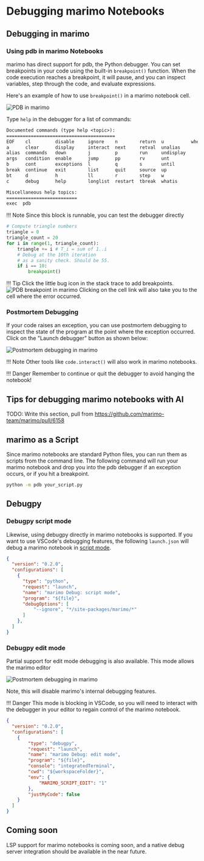 # Debugging marimo Notebooks

## Debugging in marimo

### Using pdb in marimo Notebooks

marimo has direct support for pdb, the Python debugger. You can set breakpoints
in your code using the built-in `breakpoint()` function. When the code
execution reaches a breakpoint, it will pause, and you can inspect variables,
step through the code, and evaluate expressions.

Here's an example of how to use `breakpoint()` in a marimo notebook cell.

![PDB in marimo](./images/pdb_in_marimo.png)

Type `help` in the debugger for a list of commands:

```txt
Documented commands (type help <topic>):
========================================
EOF    cl         disable     ignore    n        return  u          where
a      clear      display     interact  next     retval  unalias  
alias  commands   down        j         p        run     undisplay
args   condition  enable      jump      pp       rv      unt      
b      cont       exceptions  l         q        s       until    
break  continue   exit        list      quit     source  up       
bt     d          h           ll        r        step    w        
c      debug      help        longlist  restart  tbreak  whatis   

Miscellaneous help topics:
==========================
exec  pdb
```

!!! Note
    Since this block is runnable, you can test the debugger directly

```python
# Compute triangle numbers
triangle = 0
triangle_count = 20
for i in range(1, triangle_count):
    triangle += i # T_i = sum of 1..i
    # Debug at the 10th iteration
    # as a sanity check. Should be 55.
    if i == 10:
        breakpoint()
```

!!! Tip
    Click the little bug icon in the stack trace to add breakpoints.
    ![PDB breakpoint in marimo](./images/pdb_breakpoint_in_marimo.png)
    Clicking on the cell link will also take you to the cell where the error occurred.

### Postmortem Debugging

If your code raises an exception, you can use postmortem debugging to inspect the state of the program at the point where the exception occurred.
Click on the "Launch debugger" button as shown below:

![Postmortem debugging in marimo](./images/postmortem_debugging_in_marimo.png)


!!! Note
    Other tools like `code.interact()` will also work in marimo notebooks.

!!! Danger
    Remember to continue or quit the debugger to avoid hanging the notebook!

## Tips for debugging marimo notebooks with AI

TODO: Write this section, pull from https://github.com/marimo-team/marimo/pull/6158


## marimo as a Script
Since marimo notebooks are standard Python files, you can run them as scripts
from the command line. The following command will run your marimo notebook and
drop you into the pdb debugger if an exception occurs, or if you hit a
breakpoint.

```bash
python -m pdb your_script.py
```

## Debugpy

### Debugpy script mode
Likewise, using debugpy directly in marimo notebooks is supported.
If you want to use VSCode's debugging features, the following `launch.json`
will debug a marimo notebook in [script mode](link-to-script-mode).

```json
{
  "version": "0.2.0",
  "configurations": [
    {
      "type": "python",
      "request": "launch",
      "name": "marimo Debug: script mode",
      "program": "${file}",
      "debugOptions": [
          "--ignore", "*/site-packages/marimo/*"
      ]
    },
  ]
}
```

### Debugpy edit mode
Partial support for edit mode debugging is also available.
This mode allows the marimo editor

![Postmortem debugging in marimo](./images/debugpy_edit_mode_in_marimo.png)

Note, this will disable marimo's internal debugging features.

!!! Danger
    This mode is blocking in VSCode, so you will need to interact with the
    debugger in your editor to regain control of the marimo notebook.

```json
{
  "version": "0.2.0",
  "configurations": [
    {
        "type": "debugpy",
        "request": "launch",
        "name": "marimo Debug: edit mode",
        "program": "${file}",
        "console": "integratedTerminal",
        "cwd": "${workspaceFolder}",
        "env": {
            "MARIMO_SCRIPT_EDIT": "1"
        },
        "justMyCode": false
    }
  ]
}
```

## Coming soon

LSP support for marimo notebooks is coming soon, and a native debug server
integration should be available in the near future.
